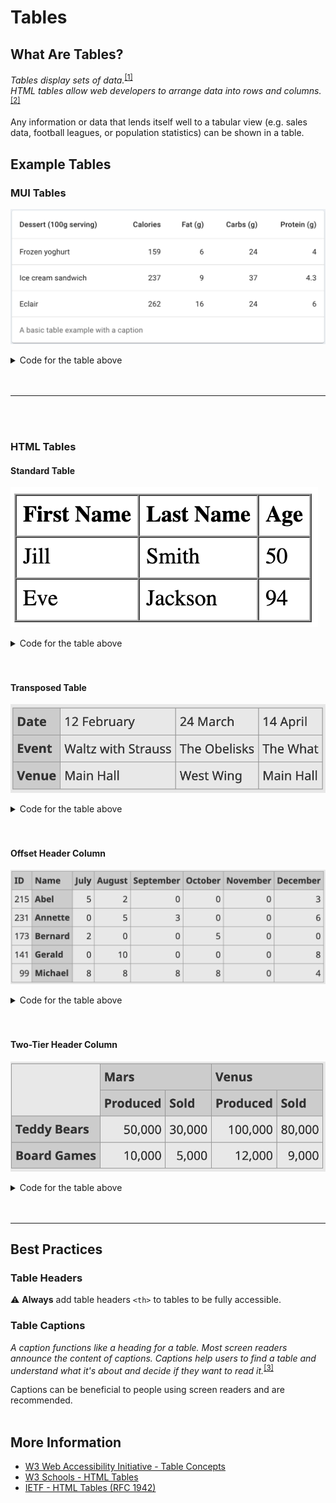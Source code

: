 # Tables

## What Are Tables?
*Tables display sets of data.*<sup>[[1]](https://mui.com/components/tables/)</sup>  
*HTML tables allow web developers to arrange data into rows and columns.*<sup>[[2]](https://www.w3schools.com/html/html_tables.asp)</sup>

Any information or data that lends itself well to a tabular view (e.g. sales data, football leagues, or population statistics) can be shown in a table.

## Example Tables

### MUI Tables
![MUI Table](MUI/mui-table.png)

<details>
  <summary>Code for the table above</summary>

  ```javascript
  import * as React from 'react';
  import Table from '@mui/material/Table';
  import TableBody from '@mui/material/TableBody';
  import TableCell from '@mui/material/TableCell';
  import TableContainer from '@mui/material/TableContainer';
  import TableHead from '@mui/material/TableHead';
  import TableRow from '@mui/material/TableRow';
  import Paper from '@mui/material/Paper';

  function createData(name, calories, fat, carbs, protein) {
    return { name, calories, fat, carbs, protein };
  }

  const rows = [
    createData('Frozen yoghurt', 159, 6.0, 24, 4.0),
    createData('Ice cream sandwich', 237, 9.0, 37, 4.3),
    createData('Eclair', 262, 16.0, 24, 6.0),
  ];

  export default function AccessibleTable() {
    return (
      <TableContainer component={Paper}>
        <Table sx={{ minWidth: 650 }} aria-label="caption table">
          <caption>A basic table example with a caption</caption>
          <TableHead>
            <TableRow>
              <TableCell>Dessert (100g serving)</TableCell>
              <TableCell align="right">Calories</TableCell>
              <TableCell align="right">Fat&nbsp;(g)</TableCell>
              <TableCell align="right">Carbs&nbsp;(g)</TableCell>
              <TableCell align="right">Protein&nbsp;(g)</TableCell>
            </TableRow>
          </TableHead>
          <TableBody>
            {rows.map((row) => (
              <TableRow key={row.name}>
                <TableCell component="th" scope="row">
                  {row.name}
                </TableCell>
                <TableCell align="right">{row.calories}</TableCell>
                <TableCell align="right">{row.fat}</TableCell>
                <TableCell align="right">{row.carbs}</TableCell>
                <TableCell align="right">{row.protein}</TableCell>
              </TableRow>
            ))}
          </TableBody>
        </Table>
      </TableContainer>
    );
  }
  ```
  
</details>
<br />
<br />

---

<br />
<br />

### HTML Tables

#### Standard Table

![Standard Table](HTML/standard-html-table.png)

<details>
  <summary>Code for the table above</summary>
  
  ```html
  <table>
    <tr>
      <th>First Name</th>
      <th>Last Name</th>
      <th>Age</th>
    </tr>
    <tr>
      <td>Jill</td>
      <td>Smith</td>
      <td>50</td>
    </tr>
    <tr>
      <td>Eve</td>
      <td>Jackson</td>
      <td>94</td>
    </tr>
  </table>
  ```

</details>
<br />
<br />

#### Transposed Table

![Transposed Table](HTML/transposed-html-table.png)

<details>
  <summary>Code for the table above</summary>
  
  ```html
  <table>
    <tr>
      <th>Date</th>
      <td>12 February</td>
      <td>24 March</td>
      <td>14 April</td>
    </tr>
    <tr>
      <th>Event</th>
      <td>Waltz with Strauss</td>
      <td>The Obelisks</td>
      <td>The What</td>
    </tr>
    <tr>
      <th>Venue</th>
      <td>Main Hall</td>
      <td>West Wing</td>
      <td>Main Hall</td>
    </tr>
  </table>
  ```

</details>
<br />
<br />

#### Offset Header Column

![Offset Header Column HTML Table](HTML/offset-column-html-table.png)

<details>
  <summary>Code for the table above</summary>
  
  ```html
  …
  <tr>
    <td>215</td>
    <th scope="row">Abel</th>
    <td>5</td>
    <td>2</td>
    <td>0</td>
    <td>0</td>
    <td>0</td>
    <td>3</td>
  </tr>
  …
  ```

</details>
<br />
<br />

#### Two-Tier Header Column

![Two-Tier Header Column HTML Table](HTML/two-tier-html-table.png)

<details>
  <summary>Code for the table above</summary>
  
  ```html
  <table>
    <col>
    <colgroup span="2"></colgroup>
    <colgroup span="2"></colgroup>
    <tr>
      <td rowspan="2"></td>
      <th colspan="2" scope="colgroup">Mars</th>
      <th colspan="2" scope="colgroup">Venus</th>
    </tr>
    <tr>
      <th scope="col">Produced</th>
      <th scope="col">Sold</th>
      <th scope="col">Produced</th>
      <th scope="col">Sold</th>
    </tr>
    <tr>
      <th scope="row">Teddy Bears</th>
      <td>50,000</td>
      <td>30,000</td>
      <td>100,000</td>
      <td>80,000</td>
    </tr>
    <tr>
      <th scope="row">Board Games</th>
      <td>10,000</td>
      <td>5,000</td>
      <td>12,000</td>
      <td>9,000</td>
    </tr>
  </table>
  ```

</details>
<br />
<br />

---

## Best Practices

### Table Headers

:warning: **Always** add table headers `<th>` to tables to be fully accessible.

### Table Captions
*A caption functions like a heading for a table. Most screen readers announce the content of captions. Captions help users to find a table and understand what it's about and decide if they want to read it.*<sup>[[3]](https://mui.com/components/tables/#caption)</sup>

Captions can be beneficial to people using screen readers and are recommended.
<br />
<br />

## More Information
* [W3 Web Accessibility Initiative - Table Concepts](https://www.w3.org/WAI/tutorials/tables/)
* [W3 Schools - HTML Tables](https://www.w3schools.com/html/html_tables.asp)
* [IETF - HTML Tables (RFC 1942)](https://datatracker.ietf.org/doc/html/rfc1942)
